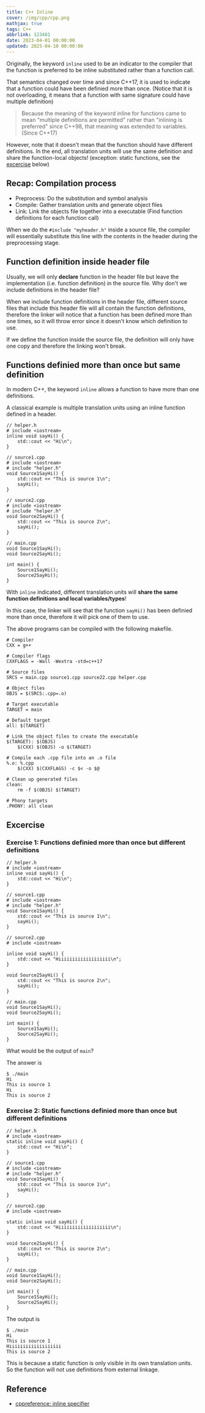 ```yaml
---
title: C++ Inline
cover: /img/cpp/cpp.png
mathjax: true
tags: C++
abbrlink: 123481
date: 2023-04-01 00:00:00
updated: 2025-04-10 00:00:00
---
```


Originally, the keyword `inline` used to be an indicator to the compiler that the function is preferred to be inline substituted rather than a function call.

That semantics changed over time and since C++17, it is used to indicate that a function could have been definied more than once. (Notice that it is not overloading, it means that a function with same signature could have multiple definition)

> Because the meaning of the keyword inline for functions came to mean "multiple definitions are permitted" rather than "inlining is preferred" since C++98, that meaning was extended to variables. (Since C++17)

However, note that it doesn't mean that the function should have different definitions. In the end, all translation units will use the same definition and share the function-local objects! (exception: static functions, see the [excercise](#Excercise) below)

## Recap: Compilation process
* Preprocess: Do the substitution and symbol analysis
* Compile: Gather translation units and generate object files
* Link: Link the objects file together into a executable (Find function definitions for each function call)

When we do the `#include "myheader.h"` inside a source file, the compiler will essentially substitute this line with the contents in the header during the preprocessing stage.

## Function definition inside header file
Usually, we will only **declare** function in the header file but leave the implementation (i.e. function definition) in the source file. Why don't we include definitions in the header file?

When we include function definitions in the header file, different source files that include this header file will all contain the function definitions, therefore the linker will notice that a function has been defined more than one times, so it will throw error since it doesn't know which definition to use.

If we define the function inside the source file, the definition will only have one copy and therefore the linking won't break.

## Functions definied more than once but same definition

In modern C++, the keyword `inline` allows a function to have more than one definitions.

A classical example is multiple translation units using an inline function defined in a header.

```cpp=
// helper.h
# include <iostream>
inline void sayHi() {
    std::cout << "Hi\n";
}
```

```cpp=
// source1.cpp
# include <iostream>
# include "helper.h"
void Source1SayHi() {
    std::cout << "This is source 1\n";
    sayHi();
}
```

```cpp=
// source2.cpp
# include <iostream>
# include "helper.h"
void Source2SayHi() {
    std::cout << "This is source 2\n";
    sayHi();
}
```

```cpp=
// main.cpp
void Source1SayHi();
void Source2SayHi();

int main() {
    Source1SayHi();
    Source2SayHi();
}
```

With `inline` indicated, different translation units will **share the same function definitions and local variables/types**!

In this case, the linker will see that the function `sayHi()` has been definied more than once, therefore it will pick one of them to use.

The above programs can be compiled with the following makefile.
```makefile=
# Compiler
CXX = g++

# Compiler flags
CXXFLAGS = -Wall -Wextra -std=c++17

# Source files
SRCS = main.cpp source1.cpp source22.cpp helper.cpp

# Object files
OBJS = $(SRCS:.cpp=.o)

# Target executable
TARGET = main

# Default target
all: $(TARGET)

# Link the object files to create the executable
$(TARGET): $(OBJS)
	$(CXX) $(OBJS) -o $(TARGET)

# Compile each .cpp file into an .o file
%.o: %.cpp
	$(CXX) $(CXXFLAGS) -c $< -o $@

# Clean up generated files
clean:
	rm -f $(OBJS) $(TARGET)

# Phony targets
.PHONY: all clean
```

## Excercise

### Exercise 1: Functions definied more than once but different definitions

```cpp=
// helper.h
# include <iostream>
inline void sayHi() {
    std::cout << "Hi\n";
}
```

```cpp=
// source1.cpp
# include <iostream>
# include "helper.h"
void Source1SayHi() {
    std::cout << "This is source 1\n";
    sayHi();
}
```

```cpp=
// source2.cpp
# include <iostream>

inline void sayHi() {
    std::cout << "Hiiiiiiiiiiiiiiiiiii\n";
}

void Source2SayHi() {
    std::cout << "This is source 2\n";
    sayHi();
}
```

```cpp=
// main.cpp
void Source1SayHi();
void Source2SayHi();

int main() {
    Source1SayHi();
    Source2SayHi();
}
```

What would be the output of `main`?

The answer is 
```bash=
$ ./main
Hi
This is source 1
Hi
This is source 2
```

### Exercise 2: Static functions definied more than once but different definitions

```cpp=
// helper.h
# include <iostream>
static inline void sayHi() {
    std::cout << "Hi\n";
}
```

```cpp=
// source1.cpp
# include <iostream>
# include "helper.h"
void Source1SayHi() {
    std::cout << "This is source 1\n";
    sayHi();
}
```

```cpp=
// source2.cpp
# include <iostream>

static inline void sayHi() {
    std::cout << "Hiiiiiiiiiiiiiiiiiii\n";
}

void Source2SayHi() {
    std::cout << "This is source 2\n";
    sayHi();
}
```

```cpp=
// main.cpp
void Source1SayHi();
void Source2SayHi();

int main() {
    Source1SayHi();
    Source2SayHi();
}
```

The output is 
```bash=
$ ./main
Hi
This is source 1
Hiiiiiiiiiiiiiiiiiii
This is source 2
```

This is because a static function is only visible in its own translation units. So the function will not use definitions from external linkage.

## Reference
* [cppreference: inline specifier](https://en.cppreference.com/w/cpp/language/inline)